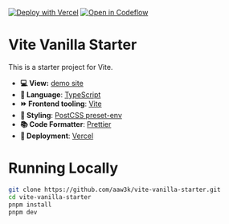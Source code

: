 [![Deploy with Vercel](https://vercel.com/button)](https://vercel.com/new/clone?repository-url=https%3A%2F%2Fgithub.com%2Faaw3k%2Fvite-vanilla-starter)
[![Open in Codeflow](https://developer.stackblitz.com/img/open_in_codeflow.svg)](https:///pr.new/aaw3k/vite-vanilla-starter)

# Vite Vanilla Starter

This is a starter project for Vite.

- **💻 View:** [demo site](https://vite-vanilla-starter.vercel.app)
- **📙 Language**: [TypeScript](https://www.typescriptlang.org/)
- **⏩ Frontend tooling**: [Vite](https://vitejs.dev/)
- **🎨 Styling**: [PostCSS preset-env](https://preset-env.netlify.app/)
- **📚 Code Formatter**: [Prettier](https://prettier.io/)
- **🚀 Deployment**: [Vercel](https://vercel.com/)

# Running Locally

```bash
git clone https://github.com/aaw3k/vite-vanilla-starter.git
cd vite-vanilla-starter
pnpm install
pnpm dev
```
